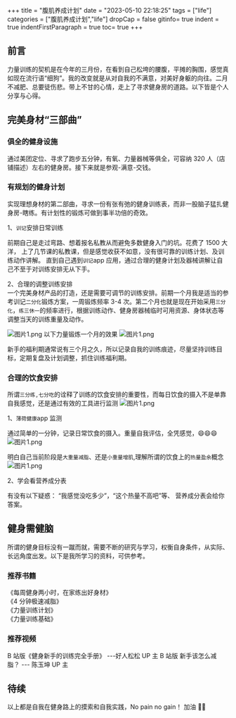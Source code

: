 +++
title = "腹肌养成计划"
date = "2023-05-10 22:18:25"
tags = ["life"]
categories = ["腹肌养成计划","life"]
dropCap = false
gitinfo= true
indent = true
indentFirstParagraph = true
toc= true
+++

## 前言

力量训练的契机是在今年的三月份，在看到自己松垮的腰腹，平摊的胸围，感觉真如现在流行语“细狗”。我的改变就是从对自我的不满意，对美好身躯的向往。二月不减肥、总要徒伤悲。带上不甘的心情，走上了寻求健身房的道路。以下皆是个人分享与心得。

## 完美身材“三部曲”

### 俱全的健身设施

通过美团定位、寻求了跑步五分钟，有氧、力量器械等俱全，可容纳 320 人（店铺描述）左右的健身房。接下来就是参观-满意-交钱。

### 有规划的健身计划

实现理想身材的第二部曲，寻求一份有张有弛的健身训练表，而非一股脑子猛扎健身房-瞎练。有计划性的锻炼可做到事半功倍的奇效。

1、`训记`安排日常训练

前期自己是走过弯路、想着报名私教从而避免多数健身入门的坑。花费了 1500 大洋， 上了几节课的私教课，但是感觉收获不如意，没有很可靠的训练计划、及训练动作讲解。 直到自己遇到`训记`app 应用，通过合理的健身计划及器械讲解让自己不至于对训练安排无从下手。

2、合理的调整训练安排  
一个完美身材产品的打造，还是需要可调节的训练安排。前期一个月我是适当的参考训记`二分化`锻炼方案，一周锻炼频率 3-4 次。第二个月也就是现在开始采用`三分化`，`练三休一`的频率进行，根据训练动作、健身房器械临时可用资源、身体状态等调整当天的训练重量及动作。

![图片1.png](/images/life/202304健身记录.jpg)
以下力量锻炼一个月的效果
![图片1.png](/images/life/锻炼一个月.jpg)

新手的福利期通常说有三个月之久，所以记录自我的训练痕迹，尽量坚持训练目标，定期复盘及计划调整，抓住训练福利期。

### 合理的饮食安排

所谓`三分练,七分吃`的诠释了训练的饮食安排的重要性，而每日饮食的摄入不是单靠自我感觉，还是通过有效的工具进行监测
![图片1.png](/images/life/晚餐前训练.png)

1、`薄荷健康`app 监测

通过简单的一分钟，记录日常饮食的摄入。重量自我评估，全凭感觉，😄😄😄
![图片1.png](/images/life/饮食记录.jpg)

明白自己当前阶段是`大重量减脂`、还是`小重量增肌`,理解所谓的饮食上的`热量盈余`概念
![图片1.png](/images/life/热量摄入.png)

2、学会看营养成分表

有没有以下疑惑： “我感觉没吃多少”，“这个热量不高吧”等、 营养成分表会给你答案。

## 健身需健脑

所谓的健身目标没有一蹴而就，需要不断的研究与学习，权衡自身条件，从实际、长远角度出发。以下是我所学习的资料，可供参考。

### 推荐书籍

《每周健身两小时，在家练出好身材》  
《4 分钟极速减脂》  
《力量训练计划》  
《力量训练基础》

### 推荐视频

B 站版《健身新手的训练完全手册》 ---好人松松 UP 主
B 站版 新手该怎么减脂？ --- 陈玉坤 UP 主

## 待续

以上都是自我在健身路上的摸索和自我实践，No pain no gain！ 加油 💪💪

